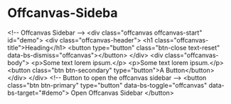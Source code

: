 # Offcanvas-Sideba
&lt;!-- Offcanvas Sidebar --> &lt;div class="offcanvas offcanvas-start" id="demo">   &lt;div class="offcanvas-header">     &lt;h1 class="offcanvas-title">Heading&lt;/h1>     &lt;button type="button" class="btn-close text-reset" data-bs-dismiss="offcanvas">&lt;/button>   &lt;/div>   &lt;div class="offcanvas-body">     &lt;p>Some text lorem ipsum.&lt;/p>     &lt;p>Some text lorem ipsum.&lt;/p>     &lt;button class="btn btn-secondary" type="button">A Button&lt;/button>   &lt;/div> &lt;/div>  &lt;!-- Button to open the offcanvas sidebar --> &lt;button class="btn btn-primary" type="button" data-bs-toggle="offcanvas" data-bs-target="#demo">   Open Offcanvas Sidebar &lt;/button>
